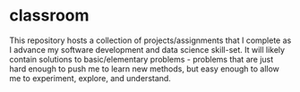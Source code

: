 # classroom  
This repository hosts a collection of projects/assignments that I complete as I advance my software development and data science skill-set. It will likely contain solutions to basic/elementary problems - problems that are just hard enough to push me to learn new methods, but easy enough to allow me to experiment, explore, and understand.
